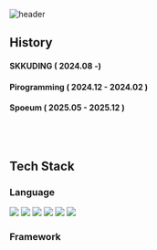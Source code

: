 ![header](https://capsule-render.vercel.app/api?type=waving&height=300&color=gradient&text=안녕하세요%20웹%20개발자-nl-박건욱입니다.)

## History
#### SKKUDING ( 2024.08 -)
#### Pirogramming ( 2024.12 - 2024.02 )
#### Spoeum ( 2025.05 - 2025.12 )
<br/>
<br/>

<div>
  
  ## Tech Stack
  ### Language
  <img src="https://img.shields.io/badge/Python-3776AB?style=flat-square&logo=Python&logoColor=white"/>
  <img src="https://img.shields.io/badge/JavaScript-F7DF1E?style=flat-square&logo=JavaScript&logoColor=white"/>
  <img src="https://img.shields.io/badge/TypeScript-3178C6?style=flat-square&logo=TypeScript&logoColor=white"/>
  <img src="https://img.shields.io/badge/HTML5-E34F26?style=flat-square&logo=HTML5&logoColor=white"/>
  <img src="https://img.shields.io/badge/CSS-663399?style=flat-square&logo=CSS&logoColor=white"/>
  <img src="https://img.shields.io/badge/Node.js-5FA04E?style=flat-square&logo=Node.js&logoColor=white"/>
  
  ### Framework
  
</div>
<!--
**parkgunwook0617/parkgunwook0617** is a ✨ _special_ ✨ repository because its `README.md` (this file) appears on your GitHub profile.

Here are some ideas to get you started:

- 🔭 I’m currently working on ...
- 🌱 I’m currently learning ...
- 👯 I’m looking to collaborate on ...
- 🤔 I’m looking for help with ...
- 💬 Ask me about ...
- 📫 How to reach me: ...
- 😄 Pronouns: ...
- ⚡ Fun fact: ...
-->
